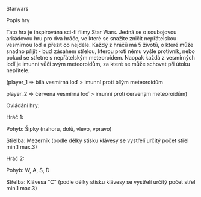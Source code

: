 Starwars


Popis hry

Tato hra je inspirována sci-fi filmy Star Wars. Jedná se o soubojovou arkádovou hru pro dva hráče, ve které se snažíte zničit nepřátelskou vesmírnou loď a přežít co nejdéle. Každý z hráčů má 5 životů, o které může snadno přijít - buď zásahem střelou, kterou proti němu vyšle protivník, nebo pokud se střetne s nepřátelským meteoroidem. Naopak každá z vesmírných lodí je imunní vůči svým meteoroidům, za které se může schovat při útoku nepřítele.

(player_1 => bílá vesmírná loď > imunní proti bílým meteoroidům

player_2 => červená vesmírná loď > imunní proti červeným meteoroidům)


Ovládání hry:

Hráč 1:

Pohyb: Šipky (nahoru, dolů, vlevo, vpravo)

Střelba: Mezerník (podle délky stisku klávesy se vystřelí určitý počet střel min.1 max.3)


Hráč 2:

Pohyb: W, A, S, D

Střelba: Klávesa "C" (podle délky stisku klávesy se vystřelí určitý počet střel min.1 max.3)
